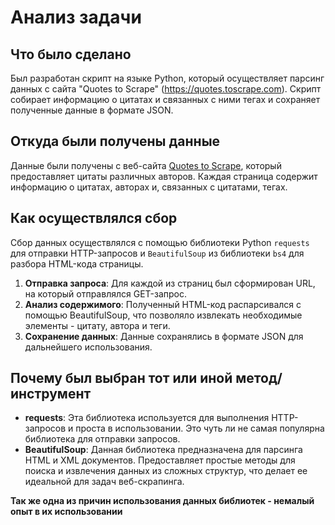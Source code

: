 # Анализ задачи

## Что было сделано
Был разработан скрипт на языке Python, который осуществляет парсинг данных с сайта "Quotes to Scrape" (https://quotes.toscrape.com). Скрипт собирает информацию о цитатах и связанных с ними тегах и сохраняет полученные данные в формате JSON.

## Откуда были получены данные
Данные были получены с веб-сайта [Quotes to Scrape](https://quotes.toscrape.com), который предоставляет цитаты различных авторов. Каждая страница содержит информацию о цитатах, авторах и, связанных с цитатами, тегах.

## Как осуществлялся сбор
Сбор данных осуществлялся с помощью библиотеки Python `requests` для отправки HTTP-запросов и `BeautifulSoup` из библиотеки `bs4` для разбора HTML-кода страницы. 

1. **Отправка запроса**: Для каждой из страниц был сформирован URL, на который отправлялся GET-запрос.
2. **Анализ содержимого**: Полученный HTML-код распарсивался с помощью BeautifulSoup, что позволяло извлекать необходимые элементы - цитату, автора и теги.
3. **Сохранение данных**: Данные сохранялись в формате JSON для дальнейшего использования.

## Почему был выбран тот или иной метод/инструмент
- **requests**: Эта библиотека используется для выполнения HTTP-запросов и проста в использовании. Это чуть ли не самая популярна библиотека для отправки запросов.
- **BeautifulSoup**: Данная библиотека предназначена для парсинга HTML и XML документов. Предоставляет простые методы для поиска и извлечения данных из сложных структур, что делает ее идеальной для задач веб-скрапинга.

**Так же одна из причин использования данных библиотек - немалый опыт в их использовании**